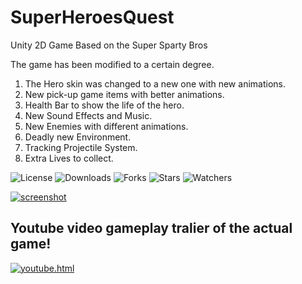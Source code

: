 # SuperHeroesQuest
Unity 2D Game Based on the Super Sparty Bros


The game has been modified to a certain degree.
1. The Hero skin was changed to a new one with new animations.
2. New pick-up game items with better animations.
3. Health Bar to show the life of the hero.
4. New Sound Effects and Music.
5. New Enemies with different animations.
6. Deadly new Environment.
7. Tracking Projectile System.
8. Extra Lives to collect.

![License](https://img.shields.io/github/license/Rompos/SuperHeroesQuest.svg)
![Downloads](https://img.shields.io/github/downloads/Rompos/SuperHeroesQuest/total.svg)
![Forks](https://img.shields.io/github/forks/Rompos/SuperHeroesQuest.svg)
![Stars](https://img.shields.io/github/stars/Rompos/SuperHeroesQuest.svg)
![Watchers](https://img.shields.io/github/watchers/Rompos/SuperHeroesQuest.svg)

[![screenshot](https://user-images.githubusercontent.com/64089173/103840347-0b515f80-509a-11eb-9de1-1bd28bd31653.png)](https://github.com/Rompos/SuperHeroesQuest/blob/master/screenshot.png?raw=true)

## Youtube video gameplay tralier of the actual game!

[![youtube.html](https://img.youtube.com/vi/ybBErvlQymw/maxresdefault.jpg)](https://www.youtube.com/watch?v=ybBErvlQymw)
